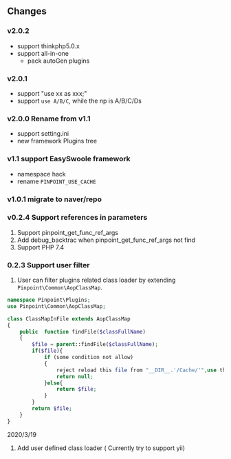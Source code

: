﻿## Changes

### v2.0.2
* support thinkphp5.0.x
* support all-in-one 
  * pack autoGen plugins

### v2.0.1 
* support "use xx as xxx;"
* support `use A/B/C`, while the np is A/B/C/Ds

### v2.0.0 Rename from v1.1 
* support setting.ini
* new framework Plugins tree

### v1.1 support EasySwoole framework
* namespace hack
* rename `PINPOINT_USE_CACHE`

### v1.0.1 migrate to naver/repo
### v0.2.4 Support references in parameters
1. Support pinpoint_get_func_ref_args
2. Add debug_backtrac when pinpoint_get_func_ref_args not find
3. Support PHP 7.4

### 0.2.3 Support user filter

1. User can filter plugins related class loader by extending `Pinpoint\Common\AopClassMap`.

``` php
namespace Pinpoint\Plugins;
use Pinpoint\Common\AopClassMap;

class ClassMapInFile extends AopClassMap
{
    public  function findFile($classFullName)
    {
        $file = parent::findFile($classFullName);
        if($file){
            if (some condition not allow)
            {
                reject reload this file from "__DIR__.'/Cache/'",use the origin file
                return null;
            }else{
                return $file;
            }
        }
        return $file;
    }
}

```

2020/3/19
1. Add user defined class loader ( Currently try to support yii)
